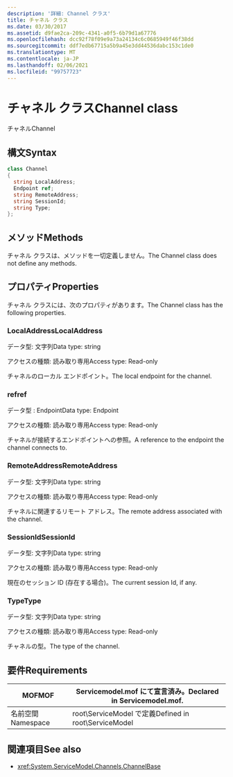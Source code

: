 ```yaml
---
description: '詳細: Channel クラス'
title: チャネル クラス
ms.date: 03/30/2017
ms.assetid: d9fae2ca-209c-4341-a0f5-6b79d1a67776
ms.openlocfilehash: dcc92f78f09e9a73a24134c6c0685949f46f38dd
ms.sourcegitcommit: ddf7edb67715a5b9a45e3dd44536dabc153c1de0
ms.translationtype: MT
ms.contentlocale: ja-JP
ms.lasthandoff: 02/06/2021
ms.locfileid: "99757723"
---
```

# <a name="channel-class"></a><span data-ttu-id="de6c1-103">チャネル クラス</span><span class="sxs-lookup"><span data-stu-id="de6c1-103">Channel class</span></span>

<span data-ttu-id="de6c1-104">チャネル</span><span class="sxs-lookup"><span data-stu-id="de6c1-104">Channel</span></span>  
  
## <a name="syntax"></a><span data-ttu-id="de6c1-105">構文</span><span class="sxs-lookup"><span data-stu-id="de6c1-105">Syntax</span></span>  
  
```csharp
class Channel  
{  
  string LocalAddress;  
  Endpoint ref;  
  string RemoteAddress;  
  string SessionId;  
  string Type;  
};  
```  
  
## <a name="methods"></a><span data-ttu-id="de6c1-106">メソッド</span><span class="sxs-lookup"><span data-stu-id="de6c1-106">Methods</span></span>  

 <span data-ttu-id="de6c1-107">チャネル クラスは、メソッドを一切定義しません。</span><span class="sxs-lookup"><span data-stu-id="de6c1-107">The Channel class does not define any methods.</span></span>  
  
## <a name="properties"></a><span data-ttu-id="de6c1-108">プロパティ</span><span class="sxs-lookup"><span data-stu-id="de6c1-108">Properties</span></span>  

 <span data-ttu-id="de6c1-109">チャネル クラスには、次のプロパティがあります。</span><span class="sxs-lookup"><span data-stu-id="de6c1-109">The Channel class has the following properties.</span></span>  
  
### <a name="localaddress"></a><span data-ttu-id="de6c1-110">LocalAddress</span><span class="sxs-lookup"><span data-stu-id="de6c1-110">LocalAddress</span></span>  

 <span data-ttu-id="de6c1-111">データ型: 文字列</span><span class="sxs-lookup"><span data-stu-id="de6c1-111">Data type: string</span></span>  
  
 <span data-ttu-id="de6c1-112">アクセスの種類: 読み取り専用</span><span class="sxs-lookup"><span data-stu-id="de6c1-112">Access type: Read-only</span></span>  
  
 <span data-ttu-id="de6c1-113">チャネルのローカル エンドポイント。</span><span class="sxs-lookup"><span data-stu-id="de6c1-113">The local endpoint for the channel.</span></span>  
  
### <a name="ref"></a><span data-ttu-id="de6c1-114">ref</span><span class="sxs-lookup"><span data-stu-id="de6c1-114">ref</span></span>  

 <span data-ttu-id="de6c1-115">データ型 : Endpoint</span><span class="sxs-lookup"><span data-stu-id="de6c1-115">Data type: Endpoint</span></span>  
  
 <span data-ttu-id="de6c1-116">アクセスの種類: 読み取り専用</span><span class="sxs-lookup"><span data-stu-id="de6c1-116">Access type: Read-only</span></span>  
  
 <span data-ttu-id="de6c1-117">チャネルが接続するエンドポイントへの参照。</span><span class="sxs-lookup"><span data-stu-id="de6c1-117">A reference to the endpoint the channel connects to.</span></span>  
  
### <a name="remoteaddress"></a><span data-ttu-id="de6c1-118">RemoteAddress</span><span class="sxs-lookup"><span data-stu-id="de6c1-118">RemoteAddress</span></span>  

 <span data-ttu-id="de6c1-119">データ型: 文字列</span><span class="sxs-lookup"><span data-stu-id="de6c1-119">Data type: string</span></span>  
  
 <span data-ttu-id="de6c1-120">アクセスの種類: 読み取り専用</span><span class="sxs-lookup"><span data-stu-id="de6c1-120">Access type: Read-only</span></span>  
  
 <span data-ttu-id="de6c1-121">チャネルに関連するリモート アドレス。</span><span class="sxs-lookup"><span data-stu-id="de6c1-121">The remote address associated with the channel.</span></span>  
  
### <a name="sessionid"></a><span data-ttu-id="de6c1-122">SessionId</span><span class="sxs-lookup"><span data-stu-id="de6c1-122">SessionId</span></span>  

 <span data-ttu-id="de6c1-123">データ型: 文字列</span><span class="sxs-lookup"><span data-stu-id="de6c1-123">Data type: string</span></span>  
  
 <span data-ttu-id="de6c1-124">アクセスの種類: 読み取り専用</span><span class="sxs-lookup"><span data-stu-id="de6c1-124">Access type: Read-only</span></span>  
  
 <span data-ttu-id="de6c1-125">現在のセッション ID (存在する場合)。</span><span class="sxs-lookup"><span data-stu-id="de6c1-125">The current session Id, if any.</span></span>  
  
### <a name="type"></a><span data-ttu-id="de6c1-126">Type</span><span class="sxs-lookup"><span data-stu-id="de6c1-126">Type</span></span>  

 <span data-ttu-id="de6c1-127">データ型: 文字列</span><span class="sxs-lookup"><span data-stu-id="de6c1-127">Data type: string</span></span>  
  
 <span data-ttu-id="de6c1-128">アクセスの種類: 読み取り専用</span><span class="sxs-lookup"><span data-stu-id="de6c1-128">Access type: Read-only</span></span>  
  
 <span data-ttu-id="de6c1-129">チャネルの型。</span><span class="sxs-lookup"><span data-stu-id="de6c1-129">The type of the channel.</span></span>  
  
## <a name="requirements"></a><span data-ttu-id="de6c1-130">要件</span><span class="sxs-lookup"><span data-stu-id="de6c1-130">Requirements</span></span>  
  
|<span data-ttu-id="de6c1-131">MOF</span><span class="sxs-lookup"><span data-stu-id="de6c1-131">MOF</span></span>|<span data-ttu-id="de6c1-132">Servicemodel.mof にて宣言済み。</span><span class="sxs-lookup"><span data-stu-id="de6c1-132">Declared in Servicemodel.mof.</span></span>|  
|---------|-----------------------------------|  
|<span data-ttu-id="de6c1-133">名前空間</span><span class="sxs-lookup"><span data-stu-id="de6c1-133">Namespace</span></span>|<span data-ttu-id="de6c1-134">root\ServiceModel で定義</span><span class="sxs-lookup"><span data-stu-id="de6c1-134">Defined in root\ServiceModel</span></span>|  
  
## <a name="see-also"></a><span data-ttu-id="de6c1-135">関連項目</span><span class="sxs-lookup"><span data-stu-id="de6c1-135">See also</span></span>

- <xref:System.ServiceModel.Channels.ChannelBase>
